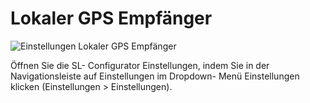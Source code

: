 # Lokaler GPS Empfänger

![Einstellungen Lokaler GPS Empfänger](../../../images/de/3-einstellungen/5-lokaler-gps-empfaenger/lokaler-gps-empfaenger.png)

Öffnen Sie die SL- Configurator Einstellungen, indem Sie in der Navigationsleiste auf Einstellungen im Dropdown- Menü Einstellungen klicken (Einstellungen > Einstellungen). 